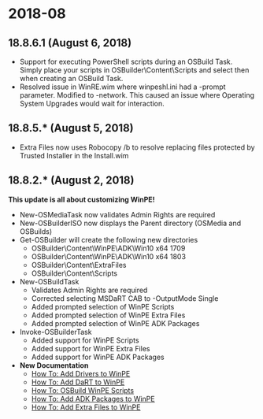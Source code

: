 # 2018-08

## 18.8.6.1 \(August 6, 2018\)

* Support for executing PowerShell scripts during an OSBuild Task.  Simply place your scripts in OSBuilder\Content\Scripts and select then when creating an OSBuild Task.
* Resolved issue in WinRE.wim where winpeshl.ini had a -prompt parameter.  Modified to -network.  This caused an issue where Operating System Upgrades would wait for interaction.

## 18.8.5.\* \(August 5, 2018\)

* Extra Files now uses Robocopy /b to resolve replacing files protected by Trusted Installer in the Install.wim

## 18.8.2.\* \(August 2, 2018\)

**This update is all about customizing WinPE!**

* New-OSMediaTask now validates Admin Rights are required
* New-OSBuilderISO now displays the Parent directory \(OSMedia and OSBuilds\)
* Get-OSBuilder will create the following new directories
  * OSBuilder\Content\WinPE\ADK\Win10 x64 1709
  * OSBuilder\Content\WinPE\ADK\Win10 x64 1803
  * OSBuilder\Content\ExtraFiles
  * OSBuilder\Content\Scripts
* New-OSBuildTask
  * Validates Admin Rights are required
  * Corrected selecting MSDaRT CAB to -OutputMode Single
  * Added prompted selection of WinPE Scripts
  * Added prompted selection of WinPE Extra Files
  * Added prompted selection of WinPE ADK Packages
* Invoke-OSBuilderTask
  * Added support for WinPE Scripts
  * Added support for WinPE Extra Files
  * Added support for WinPE ADK Packages
* **New Documentation**
  * [How To: Add Drivers to WinPE](../docs/functions/osbuild/new-osbuildtask-winpe/winpe-drivers.md)
  * [How To: Add DaRT to WinPE](../docs/functions/osbuild/new-osbuildtask-winpe/winpe-dart.md)
  * [How To: OSBuild WinPE Scripts](../docs/functions/osbuild/new-osbuildtask-winpe/winpe-powershell-scripts.md)
  * [How To: Add ADK Packages to WinPE](../docs/functions/osbuild/new-osbuildtask-winpe/winpe-adk-packages.md)
  * [How To: Add Extra Files to WinPE](../docs/functions/osbuild/new-osbuildtask-winpe/winpe-extrafiles.md)



